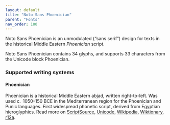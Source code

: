 ```yaml
---
layout: default
title: "Noto Sans Phoenician"
parent: "Fonts"
nav_order: 100
---
```

Noto Sans Phoenician is an unmodulated (“sans serif”) design for texts in the historical Middle Eastern _Phoenician_ script. 

Noto Sans Phoenician contains 34 glyphs, and supports 33 characters from the Unicode block Phoenician.


### Supported writing systems


#### Phoenician

Phoenician is a historical Middle Eastern abjad, written right-to-left. Was used c.  1050–150 BCE in the Mediterranean region for the Phoenician and Punic languages. First widespread phonetic script, derived from Egyptian hieroglyphics. Read more on [ScriptSource](https://scriptsource.org/scr/Phnx), [Unicode](https://www.unicode.org/versions/Unicode13.0.0/ch10.pdf#G26686), [Wikipedia](https://en.wikipedia.org/wiki/ISO_15924:Phnx), [Wiktionary](https://en.wiktionary.org/wiki/Category:Phoenician_script), [r12a](https://r12a.github.io/scripts/links?iso=Phnx).

